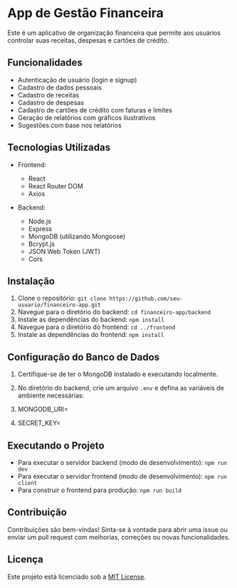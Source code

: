 # App de Gestão Financeira

Este é um aplicativo de organização financeira que permite aos usuários controlar suas receitas, despesas e cartões de crédito.

## Funcionalidades

- Autenticação de usuário (login e signup)
- Cadastro de dados pessoais
- Cadastro de receitas
- Cadastro de despesas
- Cadastro de cartões de crédito com faturas e limites
- Geração de relatórios com gráficos ilustrativos
- Sugestões com base nos relatórios

## Tecnologias Utilizadas

- Frontend:
  - React
  - React Router DOM
  - Axios

- Backend:
  - Node.js
  - Express
  - MongoDB (utilizando Mongoose)
  - Bcrypt.js
  - JSON Web Token (JWT)
  - Cors

## Instalação

1. Clone o repositório: `git clone https://github.com/seu-usuario/financeiro-app.git`
2. Navegue para o diretório do backend: `cd financeiro-app/backend`
3. Instale as dependências do backend: `npm install`
4. Navegue para o diretório do frontend: `cd ../frontend`
5. Instale as dependências do frontend: `npm install`

## Configuração do Banco de Dados

1. Certifique-se de ter o MongoDB instalado e executando localmente.
2. No diretório do backend, crie um arquivo `.env` e defina as variáveis de ambiente necessárias:

3. MONGODB_URI=<sua-uri-do-mongodb>
4. SECRET_KEY=<sua-chave-secreta-para-jwt>



## Executando o Projeto

- Para executar o servidor backend (modo de desenvolvimento): `npm run dev`
- Para executar o servidor frontend (modo de desenvolvimento): `npm run client`
- Para construir o frontend para produção: `npm run build`

## Contribuição

Contribuições são bem-vindas! Sinta-se à vontade para abrir uma issue ou enviar um pull request com melhorias, correções ou novas funcionalidades.

## Licença

Este projeto está licenciado sob a [MIT License](LICENSE).

